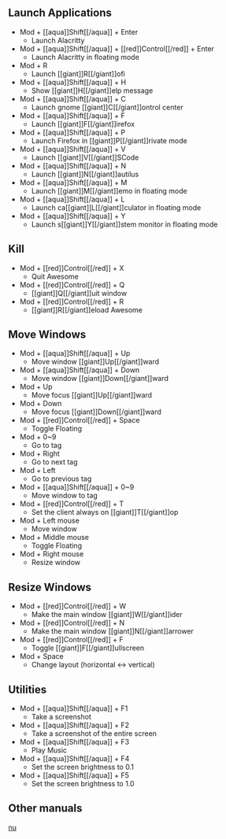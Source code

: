 ## Launch Applications

- Mod + [[aqua]]Shift[[/aqua]] + Enter
  - Launch Alacritty
- Mod + [[aqua]]Shift[[/aqua]] + [[red]]Control[[/red]] + Enter
  - Launch Alacritty in floating mode
- Mod + R
  - Launch [[giant]]R[[/giant]]ofi
- Mod + [[aqua]]Shift[[/aqua]] + H
  - Show [[giant]]H[[/giant]]elp message
- Mod + [[aqua]]Shift[[/aqua]] + C
  - Launch gnome [[giant]]C[[/giant]]ontrol center
- Mod + [[aqua]]Shift[[/aqua]] + F
  - Launch [[giant]]F[[/giant]]irefox
- Mod + [[aqua]]Shift[[/aqua]] + P
  - Launch Firefox in [[giant]]P[[/giant]]rivate mode
- Mod + [[aqua]]Shift[[/aqua]] + V
  - Launch [[giant]]V[[/giant]]SCode
- Mod + [[aqua]]Shift[[/aqua]] + N
  - Launch [[giant]]N[[/giant]]autilus
- Mod + [[aqua]]Shift[[/aqua]] + M
  - Launch [[giant]]M[[/giant]]emo in floating mode
- Mod + [[aqua]]Shift[[/aqua]] + L
  - Launch ca[[giant]]L[[/giant]]culator in floating mode
- Mod + [[aqua]]Shift[[/aqua]] + Y
  - Launch s[[giant]]Y[[/giant]]stem monitor in floating mode

## Kill

- Mod + [[red]]Control[[/red]] + X
  - Quit Awesome
- Mod + [[red]]Control[[/red]] + Q
  - [[giant]]Q[[/giant]]uit window
- Mod + [[red]]Control[[/red]] + R
  - [[giant]]R[[/giant]]eload Awesome

## Move Windows

- Mod + [[aqua]]Shift[[/aqua]] + Up
  - Move window [[giant]]Up[[/giant]]ward
- Mod + [[aqua]]Shift[[/aqua]] + Down
  - Move window [[giant]]Down[[/giant]]ward
- Mod + Up
  - Move focus [[giant]]Up[[/giant]]ward
- Mod + Down
  - Move focus [[giant]]Down[[/giant]]ward
- Mod + [[red]]Control[[/red]] + Space
  - Toggle Floating
- Mod + 0~9
  - Go to tag
- Mod + Right
  - Go to next tag
- Mod + Left
  - Go to previous tag
- Mod + [[aqua]]Shift[[/aqua]] + 0~9
  - Move window to tag
- Mod + [[red]]Control[[/red]] + T
  - Set the client always on [[giant]]T[[/giant]]op
- Mod + Left mouse
  - Move window
- Mod + Middle mouse
  - Toggle Floating
- Mod + Right mouse
  - Resize window

## Resize Windows

- Mod + [[red]]Control[[/red]] + W
  - Make the main window [[giant]]W[[/giant]]ider
- Mod + [[red]]Control[[/red]] + N
  - Make the main window [[giant]]N[[/giant]]arrower
- Mod + [[red]]Control[[/red]] + F
  - Toggle [[giant]]F[[/giant]]ullscreen
- Mod + Space
  - Change layout (horizontal <-> vertical)

## Utilities

- Mod + [[aqua]]Shift[[/aqua]] + F1
  - Take a screenshot
- Mod + [[aqua]]Shift[[/aqua]] + F2
  - Take a screenshot of the entire screen
- Mod + [[aqua]]Shift[[/aqua]] + F3
  - Play Music
- Mod + [[aqua]]Shift[[/aqua]] + F4
  - Set the screen brightness to 0.1
- Mod + [[aqua]]Shift[[/aqua]] + F5
  - Set the screen brightness to 1.0

## Other manuals

[nu](nus.html)
